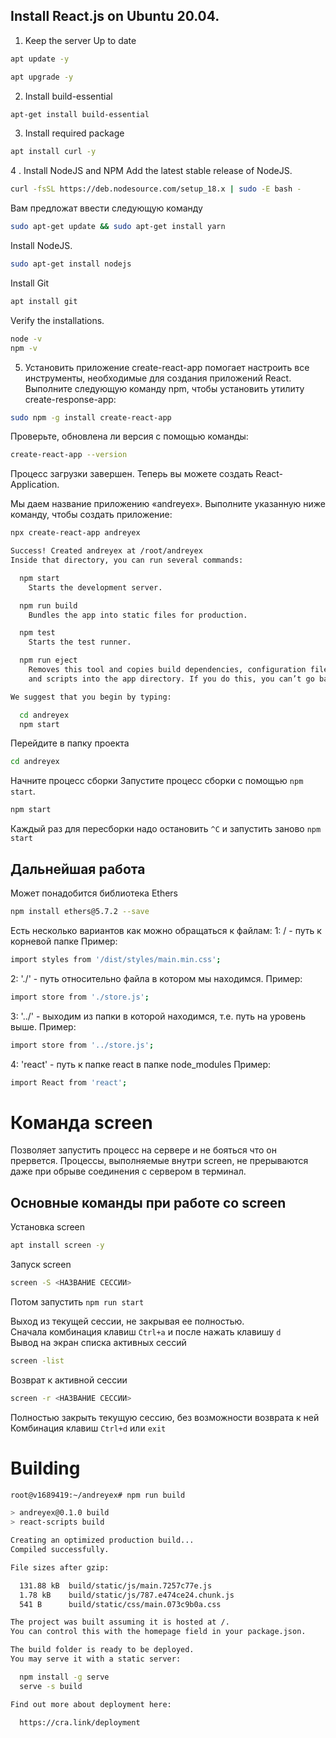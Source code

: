 ## Install React.js on Ubuntu 20.04.
1. Keep the server Up to date
```bash
apt update -y
```
```bash
apt upgrade -y
```
2. Install build-essential
```bash
apt-get install build-essential
```
3. Install required package
```bash
apt install curl -y
```
4 . Install NodeJS and NPM
Add the latest stable release of NodeJS.
```bash
curl -fsSL https://deb.nodesource.com/setup_18.x | sudo -E bash -
```
Вам предложат ввести следующую команду
```bash
sudo apt-get update && sudo apt-get install yarn
```
Install NodeJS.
```bash
sudo apt-get install nodejs
```
Install Git
```bash
apt install git
```
Verify the installations.
```bash
node -v
npm -v
```
5. Установить приложение create-react-app помогает настроить все инструменты, необходимые для создания приложений React.
Выполните следующую команду npm, чтобы установить утилиту create-response-app:
```bash
sudo npm -g install create-react-app
```
Проверьте, обновлена ли версия с помощью команды:
```bash
create-react-app --version
```
Процесс загрузки завершен. Теперь вы можете создать React-Application.

Мы даем название приложению «andreyex». Выполните указанную ниже команду, чтобы создать приложение:
```bash
npx create-react-app andreyex
```
```bash
Success! Created andreyex at /root/andreyex
Inside that directory, you can run several commands:

  npm start
    Starts the development server.

  npm run build
    Bundles the app into static files for production.

  npm test
    Starts the test runner.

  npm run eject
    Removes this tool and copies build dependencies, configuration files
    and scripts into the app directory. If you do this, you can’t go back!

We suggest that you begin by typing:

  cd andreyex
  npm start
```
Перейдите в папку проекта
```bash
cd andreyex
```
Начните процесс сборки
Запустите процесс сборки с помощью `npm start`.
```bash
npm start
```
Каждый раз для пересборки надо остановить `^C` и запустить заново `npm start`

## Дальнейшая работа

Может понадобится библиотека Ethers
```bash
npm install ethers@5.7.2 --save
```
Есть несколько вариантов как можно обращаться к файлам:
1: / - путь к корневой папке Пример:
```bash
import styles from '/dist/styles/main.min.css';
```
2: './' - путь относительно файла в котором мы находимся. Пример:
```bash
import store from './store.js';
```
3: '../' - выходим из папки в которой находимся, т.е. путь на уровень выше. Пример:
```bash
import store from '../store.js';
```
4: 'react' - путь к папке react в папке node_modules Пример:
```bash
import React from 'react'; 
```
# Команда screen 
Позволяет запустить процесс на сервере и не бояться что он прервется. Процессы, выполняемые внутри screen, не прерываются даже при обрыве соединения с сервером в терминал.
## Основные команды при работе со screen
Установка screen
```bash
apt install screen -y
```
Запуск screen
```bash
screen -S <НАЗВАНИЕ СЕССИИ>
```
Потом запустить `npm run start`

Выход из текущей сессии, не закрывая ее полностью. <br />
Сначала комбинация клавиш `Ctrl+a` и после нажать клавишу `d`<br />
Вывод на экран списка активных сессий
```bash
screen -list
```
Возврат к активной сессии
```bash
screen -r <НАЗВАНИЕ СЕССИИ>
```
Полностью закрыть текущую сессию, без возможности возврата к ней <br />
Комбинация клавиш `Ctrl+d` или `exit`

# Building
```bash
root@v1689419:~/andreyex# npm run build

> andreyex@0.1.0 build
> react-scripts build

Creating an optimized production build...
Compiled successfully.

File sizes after gzip:

  131.88 kB  build/static/js/main.7257c77e.js
  1.78 kB    build/static/js/787.e474ce24.chunk.js
  541 B      build/static/css/main.073c9b0a.css

The project was built assuming it is hosted at /.
You can control this with the homepage field in your package.json.

The build folder is ready to be deployed.
You may serve it with a static server:

  npm install -g serve
  serve -s build

Find out more about deployment here:

  https://cra.link/deployment
  ```
